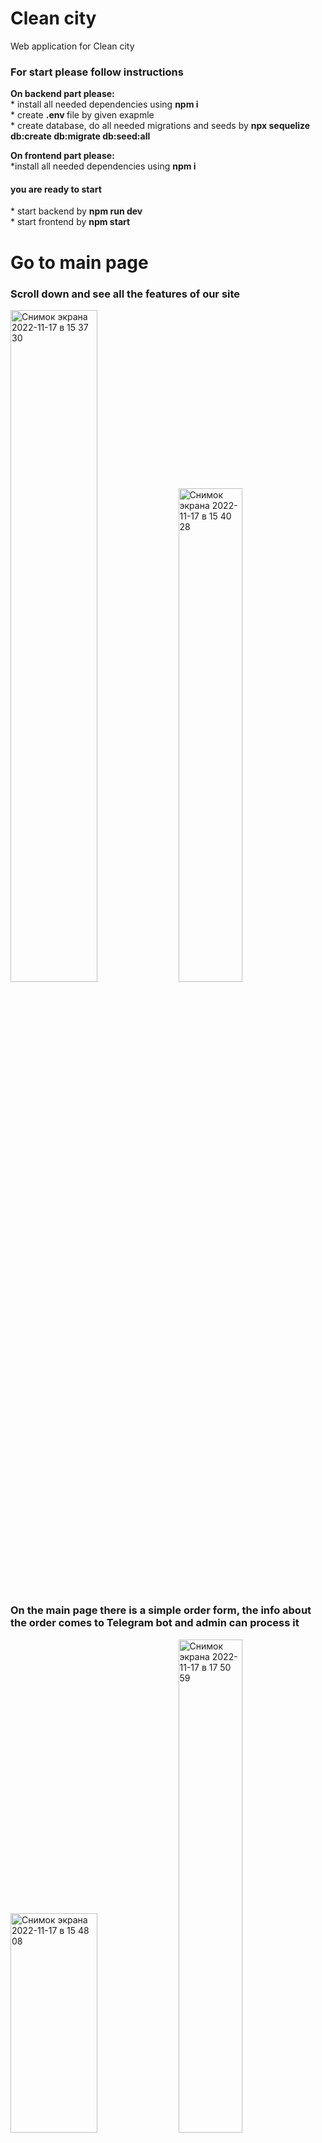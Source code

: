 # Clean city
Web application for Clean city
</br>
<h3>For start please follow instructions </h3>
<b>On backend part please:</b> <br/>
* install all needed dependencies using <b> npm i </b> <br/>
* create <b> .env </b> file by given exapmle <br/>
* create database, do all needed migrations and seeds by <b> npx sequelize db:create db:migrate db:seed:all </b> <br/>

<b>On frontend part please:</b> <br/>
*install all needed dependencies using <b> npm i </b> <br/>

<h4>you are ready to start</h4>
* start backend by <b>npm run dev</b> </br>
* start frontend by <b>npm start</b> </br>

# Go to main page
<h3>Scroll down and see all the features of our site</h3>
  <div>
<img width="52.5%" alt="Снимок экрана 2022-11-17 в 15 37 30" src="https://user-images.githubusercontent.com/109106989/202448618-c1294569-4452-4f63-9980-4c627acfc29e.png">
<img width="45%" alt="Снимок экрана 2022-11-17 в 15 40 28" src="https://user-images.githubusercontent.com/109106989/202449273-aa9dcf84-4a58-4a53-8920-6f2c06b40657.png">
<div/>
<h3>On the main page there is a simple order form, the info about the order comes to Telegram bot and admin can process it</h3>
  <div>
<img width="52.5%" height="30%" alt="Снимок экрана 2022-11-17 в 15 48 08" src="https://user-images.githubusercontent.com/109106989/202450914-efc7ae82-7e61-40a1-a5de-5307fd0fefdd.png">
    <img width="45%" alt="Снимок экрана 2022-11-17 в 17 50 59" src="https://user-images.githubusercontent.com/109106989/202478811-10ef2908-7433-4fb5-bb4c-6ab073910317.png">
    <div/>
<h3>Scroll down, you can see the average cost of cleaning, and dynamically updated users' feedback<h3/>
  <div>
<img width="47%" alt="Снимок экрана 2022-11-17 в 15 51 21" src="https://user-images.githubusercontent.com/109106989/202451691-21809e6f-379d-4f79-b019-f52ba9b112ec.png">
<img width="47%" alt="Снимок экрана 2022-11-17 в 15 58 30" src="https://user-images.githubusercontent.com/109106989/202452897-e27b5e07-10e2-4914-9f24-81567ced623b.png">
<div/>
# Send the application
<h3>A full order form is available for registered users, and there is also a form for non-standard situations<h3/>
  <div>
<img width="45%" alt="Снимок экрана 2022-11-17 в 16 02 19" src="https://user-images.githubusercontent.com/109106989/202453972-b0855bf8-53f6-48e3-8e2a-d2207cdcba36.png">
<img width="45%" alt="Снимок экрана 2022-11-17 в 16 05 18" src="https://user-images.githubusercontent.com/109106989/202454263-e033b030-f3b5-4fc3-90ee-5fa8e79bb2f0.png">
<div/>
# Registration and authorization
    
<h3>You can sign in using the following Registration form and if you're already in the system you can log in using Login form<h3/>
  <div>
<img width="45%" alt="Снимок экрана 2022-11-17 в 16 39 25" src="https://user-images.githubusercontent.com/109106989/202461344-f538ca9a-edbf-4ca8-a083-9b06ce0e1a28.png">
<img width="45%" alt="Снимок экрана 2022-11-17 в 16 36 58" src="https://user-images.githubusercontent.com/109106989/202461360-2dcb32f8-3bc9-4f1c-a2df-44d767d4bc70.png">
<div/>   
# User cabinet  
<h3>In the user's profile you can see your orders sorted by status, for completed orders there is a possibility to leave a feedback<h3/>
  <div>
 <img width="45%" alt="Снимок экрана 2022-11-17 в 16 46 45" src="https://user-images.githubusercontent.com/109106989/202463013-8bfa55bd-7aa1-4084-bf65-5c950784db05.png">
<img width="45%" alt="Снимок экрана 2022-11-17 в 16 46 27" src="https://user-images.githubusercontent.com/109106989/202463051-69cb8f21-7730-46ad-9e69-2e7e67aad564.png">
 <div/>  
    
# Admin cabinet  
<h3>Admin can accept new orders, change the status of orders, review feedback and publish them<h3/>
  <div>
<img width="45%" alt="Снимок экрана 2022-11-17 в 16 51 09" src="https://user-images.githubusercontent.com/109106989/202463921-48e74060-d221-4c58-8e52-6713e3a4d2d0.png">

<div/>
